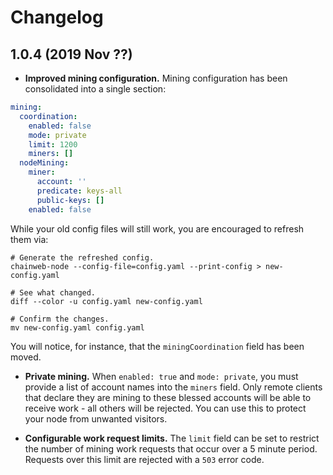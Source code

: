 # Changelog

## 1.0.4 (2019 Nov ??)

- **Improved mining configuration.** Mining configuration has been consolidated
  into a single section:

```yaml
mining:
  coordination:
    enabled: false
    mode: private
    limit: 1200
    miners: []
  nodeMining:
    miner:
      account: ''
      predicate: keys-all
      public-keys: []
    enabled: false
```

While your old config files will still work, you are encouraged to refresh them
via:

```
# Generate the refreshed config.
chainweb-node --config-file=config.yaml --print-config > new-config.yaml

# See what changed.
diff --color -u config.yaml new-config.yaml

# Confirm the changes.
mv new-config.yaml config.yaml
```

You will notice, for instance, that the `miningCoordination` field has been
moved.

- **Private mining.** When `enabled: true` and `mode: private`, you must provide
  a list of account names into the `miners` field. Only remote clients that
  declare they are mining to these blessed accounts will be able to receive
  work - all others will be rejected. You can use this to protect your node from
  unwanted visitors.

- **Configurable work request limits.** The `limit` field can be set to restrict
  the number of mining work requests that occur over a 5 minute period. Requests
  over this limit are rejected with a `503` error code.
